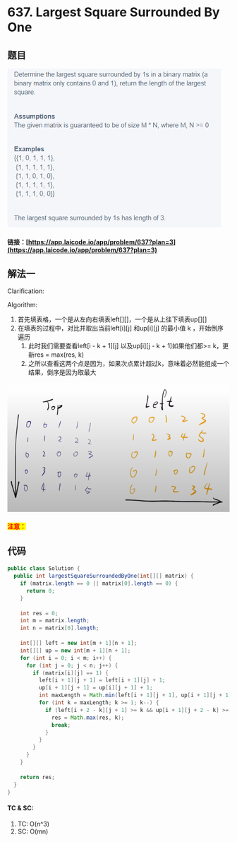 # 637. Largest Square Surrounded By One

## 题目

![](<.gitbook/assets/image (149).png>)

#### 链接：[https://app.laicode.io/app/problem/637?plan=3](https://app.laicode.io/app/problem/637?plan=3)

## 解法一

Clarification:&#x20;

Algorithm:&#x20;

1. 首先填表格，一个是从左向右填表left\[]\[]，一个是从上往下填表up\[]\[]
2. 在填表的过程中，对比并取出当前left\[i]\[j] 和up\[i]\[j] 的最小值 k ，开始倒序遍历
   1. 此时我们需要查看left\[i - k + 1]\[j] 以及up\[i]\[j - k + 1]如果他们都>= k，更新res = max(res, k)
   2. 之所以查看这两个点是因为，如果次点累计超过k，意味着必然能组成一个结果，倒序是因为取最大

![](<.gitbook/assets/image (99).png>)

#### <mark style="color:red;">注意：</mark>

## 代码

```java
public class Solution {
  public int largestSquareSurroundedByOne(int[][] matrix) {
    if (matrix.length == 0 || matrix[0].length == 0) {
      return 0;
    }

    int res = 0;
    int m = matrix.length;
    int n = matrix[0].length;

    int[][] left = new int[m + 1][n + 1];
    int[][] up = new int[m + 1][n + 1];
    for (int i = 0; i < m; i++) {
      for (int j = 0; j < n; j++) {
        if (matrix[i][j] == 1) {
          left[i + 1][j + 1] = left[i + 1][j] + 1;
          up[i + 1][j + 1] = up[i][j + 1] + 1;
          int maxLength = Math.min(left[i + 1][j + 1], up[i + 1][j + 1]);
          for (int k = maxLength; k >= 1; k--) {
            if (left[i + 2 - k][j + 1] >= k && up[i + 1][j + 2 - k] >= k) {
              res = Math.max(res, k);
              break;
            }
          }
        }
      }
    }

    return res;
  }
}

```

#### TC & SC:&#x20;

1. TC: O(n^3)
2. SC: O(mn)
